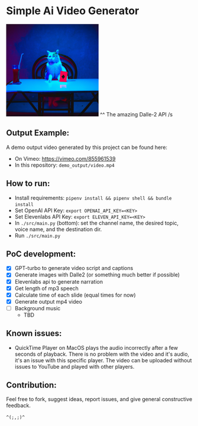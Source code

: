 # Simple Ai Video Generator
<img src="cat_playing_cards_dalle_test.jpg" width="250px">
^^ The amazing Dalle-2 API /s

## Output Example:
A demo output video generated by this project can be found here:
- On Vimeo: https://vimeo.com/855961539
- In this repository: `demo_output/video.mp4`

## How to run:
- Install requirements: `pipenv install && pipenv shell && bundle install`
- Set OpenAI API Key: `export OPENAI_API_KEY=<KEY>`
- Set Elevenlabs API Key: `export ELEVEN_API_KEY=<KEY>`
- In `./src/main.py` (bottom): set the channel name, the desired topic, voice name, and the destination dir.
- Run `./src/main.py`

## PoC development:
- [x] GPT-turbo to generate video script and captions
- [x] Generate images with Dalle2 (or something much better if possible)
- [x] Elevenlabs api to generate narration
- [x] Get length of mp3 speech
- [x] Calculate time of each slide (equal times for now)
- [x] Generate output mp4 video
- [ ] Background music
    - TBD

## Known issues:
- QuickTime Player on MacOS plays the audio incorrectly after a few seconds of playback. There is no problem with the video and it's audio, it's an issue with this specific player. The video can be uploaded without issues to YouTube and played with other players.

## Contribution:
Feel free to fork, suggest ideas, report issues, and give general constructive feedback.

`^(;,;)^`